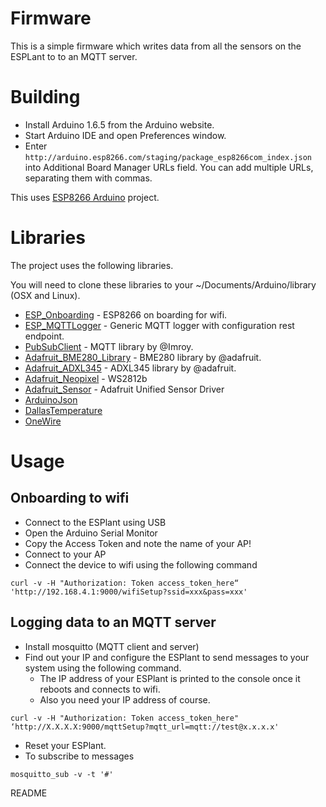 # Firmware

This is a simple firmware which writes data from all the sensors on the ESPLant to to an MQTT server.

# Building

* Install Arduino 1.6.5 from the Arduino website.
* Start Arduino IDE and open Preferences window.
* Enter `http://arduino.esp8266.com/staging/package_esp8266com_index.json` into Additional Board Manager URLs field. You can add multiple URLs, separating them with commas.

This uses [ESP8266 Arduino](https://github.com/esp8266/Arduino) project.

# Libraries

The project uses the following libraries.

You will need to clone these libraries to your ~/Documents/Arduino/library (OSX and Linux).

* [ESP_Onboarding](https://github.com/wolfeidau/ESP_Onboarding) - ESP8266 on boarding for wifi.
* [ESP_MQTTLogger](https://github.com/wolfeidau/ESP_MQTTLogger) - Generic MQTT logger with configuration rest endpoint.
* [PubSubClient](https://github.com/Imroy/pubsubclient) - MQTT library by @Imroy.
* [Adafruit_BME280_Library](https://github.com/adafruit/Adafruit_BME280_Library) - BME280 library by @adafruit.
* [Adafruit_ADXL345](https://github.com/adafruit/Adafruit_ADXL345) - ADXL345 library by @adafruit.
* [Adafruit_Neopixel](https://github.com/adafruit/Adafruit_NeoPixel) - WS2812b
* [Adafruit_Sensor](https://github.com/adafruit/Adafruit_Sensor) - Adafruit Unified Sensor Driver
* [ArduinoJson](https://github.com/bblanchon/ArduinoJson)
* [DallasTemperature](https://github.com/milesburton/Arduino-Temperature-Control-Library)
* [OneWire](https://github.com/PaulStoffregen/OneWire)

# Usage

## Onboarding to wifi

* Connect to the ESPlant using USB
* Open the Arduino Serial Monitor
* Copy the Access Token and note the name of your AP!
* Connect to your AP
* Connect the device to wifi using the following command
```
curl -v -H "Authorization: Token access_token_here“ 'http://192.168.4.1:9000/wifiSetup?ssid=xxx&pass=xxx'
```

## Logging data to an MQTT server

* Install mosquitto (MQTT client and server)
* Find out your IP and configure the ESPlant to send messages to your system using the following command.
    * The IP address of your ESPlant is printed to the console once it reboots and connects to wifi.
    * Also you need your IP address of course.
```
curl -v -H "Authorization: Token access_token_here" ‘http://X.X.X.X:9000/mqttSetup?mqtt_url=mqtt://test@x.x.x.x'
```
* Reset your ESPlant.
* To subscribe to messages
```
mosquitto_sub -v -t '#'
```

README
